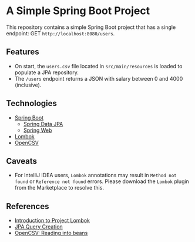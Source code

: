 # A Simple Spring Boot Project

This repository contains a simple Spring Boot project that has a single endpoint: GET `http://localhost:8080/users`.

## Features

* On start, the `users.csv` file located in `src/main/resources` is loaded to populate a JPA repository.
* The `/users` endpoint returns a JSON with salary between 0 and 4000 (inclusive).

## Technologies

* [Spring Boot](https://start.spring.io/)
    * [Spring Data JPA](https://docs.spring.io/spring-data/jpa/docs/current/reference/html/#reference)
    * [Spring Web](https://spring.io/guides/gs/serving-web-content/)
* [Lombok](https://projectlombok.org/)
* [OpenCSV](http://opencsv.sourceforge.net/)

## Caveats

* For IntelliJ IDEA users, `Lombok` annotations may result in `Method not found` or `Reference not found` errors. Please download the `Lombok` plugin from the Marketplace to resolve this.

## References

* [Introduction to Project Lombok](https://www.baeldung.com/intro-to-project-lombok)
* [JPA Query Creation](https://docs.spring.io/spring-data/jpa/docs/current/reference/html/#jpa.query-methods.query-creation)
* [OpenCSV: Reading into beans](http://opencsv.sourceforge.net/#reading_into_beans)